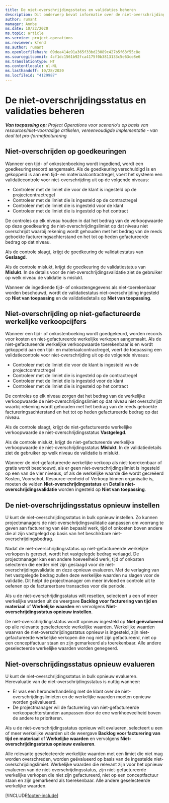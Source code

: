 ```yaml
---
title: De niet-overschrijdingsstatus en validaties beheren
description: Dit onderwerp bevat informatie over de niet-overschrijdingslimietcontroles die worden uitgevoerd in Project Operations.
author: rumant
manager: Annbe
ms.date: 10/22/2020
ms.topic: article
ms.service: project-operations
ms.reviewer: kfend
ms.author: rumant
ms.openlocfilehash: 09dea414e91a365f33bd23089c427b5f63f55c8e
ms.sourcegitcommit: 4cf1dc1561b92fca4175f0b3813133c5e63ce8e6
ms.translationtype: HT
ms.contentlocale: nl-NL
ms.lasthandoff: 10/28/2020
ms.locfileid: "4129987"
---
```

# <a name="manage-not-to-exceed-status-and-validations"></a>De niet-overschrijdingsstatus en validaties beheren 

_**Van toepassing op:** Project Operations voor scenario's op basis van resources/niet-voorradige artikelen, vereenvoudigde implementatie - van deal tot pro-formafacturering_

## <a name="not-to-exceed-on-approvals"></a>Niet-overschrijden op goedkeuringen

Wanneer een tijd- of onkostenboeking wordt ingediend, wordt een goedkeuringsrecord aangemaakt. Als de goedkeuring verschuldigd is en gekoppeld is aan een tijd- en materiaalcontractregel, voert het systeem een validatiecontrole voor niet-overschrijding uit op de volgende niveaus:

  - Controleer met de limiet die voor de klant is ingesteld op de projectcontractregel
  - Controleer met de limiet die is ingesteld op de contractregel
  - Controleer met de limiet die is ingesteld voor de klant
  - Controleer met de limiet die is ingesteld op het contract

De controles op elk niveau houden in dat het bedrag van de verkoopwaarde op deze goedkeuring de niet-overschrijdingslimiet op dat niveau niet overschrijdt waarbij rekening wordt gehouden met het bedrag van de reeds geboekte factureringsachterstand en het tot op heden gefactureerde bedrag op dat niveau.

Als de controle slaagt, krijgt de goedkeuring de validatiestatus van **Geslaagd**.

Als de controle mislukt, krijgt de goedkeuring de validatiestatus van **Mislukt**. In de details voor de niet-overschrijdingsvalidatie ziet de gebruiker op welk niveau de validatie is mislukt.

Wanneer de ingediende tijd- of onkostengegevens als niet-toerekenbaar worden beschouwd, wordt de validatiestatus niet-overschrijding ingesteld op **Niet van toepassing** en de validatiedetails op **Niet van toepassing**.

## <a name="not-to-exceed-on-unbilled-sales-actuals"></a>Niet-overschrijding op niet-gefactureerde werkelijke verkoopcijfers

Wanneer een tijd- of onkostenboeking wordt goedgekeurd, worden records voor kosten en niet-gefactureerde werkelijke verkopen aangemaakt. Als de niet-gefactureerde werkelijke verkoopwaarde toerekenbaar is en wordt gekoppeld aan een tijd- en materiaalcontractregel, voert de toepassing een validatiecontrole voor niet-overschrijding uit op de volgende niveaus:

  - Controleer met de limiet die voor de klant is ingesteld van de projectcontractregel
  - Controleer met de limiet die is ingesteld op de contractregel
  - Controleer met de limiet die is ingesteld voor de klant
  - Controleer met de limiet die is ingesteld op het contract

De controles op elk niveau zorgen dat het bedrag van de werkelijke verkoopwaarde de niet-overschrijdingslimiet op dat niveau niet overschrijdt waarbij rekening wordt gehouden met het bedrag van de reeds geboekte factureringsachterstand en het tot op heden gefactureerde bedrag op dat niveau.

Als de controle slaagt, krijgt de niet-gefactureerde werkelijke verkoopwaarde de niet-overschrijdingsstatus **Vastgelegd**.

Als de controle mislukt, krijgt de niet-gefactureerde werkelijke verkoopwaarde de niet-overschrijdingsstatus **Mislukt**. In de validatiedetails ziet de gebruiker op welk niveau de validatie is mislukt.

Wanneer de niet-gefactureerde werkelijke verkoop als niet-toerekenbaar of gratis wordt beschouwd, als er geen niet-overschrijdingslimiet is ingesteld op een van de vier niveaus, of als de werkelijke waarde die wordt gecreëerd Kosten, Voorschot, Resource-eenheid of Verkoop binnen organisatie is, moeten de velden **Niet-overschrijdingsstatus** en **Details niet-overschrijdingsvalidatie** worden ingesteld op **Niet van toepassing**.

## <a name="reset-the-not-to-exceed-status"></a>De niet-overschrijdingsstatus opnieuw instellen

U kunt de niet-overschrijdingsstatus in bulk opnieuw instellen. Zo kunnen projectmanagers de niet-overschrijdingsvalidatie aanpassen om voorrang te geven aan facturering van één bepaald werk, tijd of onkosten boven andere die al zijn vastgelegd op basis van het beschikbare niet-overschrijdingsbedrag.

Nadat de niet-overschrijdingsstatus op niet-gefactureerde werkelijke verkopen is gereset, wordt het vastgelegde bedrag verlaagd. De projectmanager kan een andere hoeveelheid werk, tijd of onkosten selecteren die eerder niet zijn geslaagd voor de niet-overschrijdingsvalidatie en deze opnieuw evalueren. Met de verlaging van het vastgelegde bedrag zullen deze werkelijke waarden nu slagen voor de validatie. Dit helpt de projectmanager om meer invloed en controle uit te oefenen op de factureerbare transacties voor die periode.

Als u de niet-overschrijdingsstatus wilt resetten, selecteert u een of meer werkelijke waarden uit de weergave **Backlog voor facturering van tijd en materiaal** of **Werkelijke waarden** en vervolgens **Niet-overschrijdingsstatus opnieuw instellen**.

De niet-overschrijdingsstatus wordt opnieuw ingesteld op **Niet geëvalueerd** op alle relevante geselecteerde werkelijke waarden. Werkelijke waarden waarvan de niet-overschrijdingsstatus opnieuw is ingesteld, zijn niet-gefactureerde werkelijke verkopen die nog niet zijn gefactureerd, niet op een conceptfactuur staan en zijn gemarkeerd als toerekenbaar. Alle andere geselecteerde werkelijke waarden worden genegeerd.

## <a name="reevaluate-not-to-exceed-status"></a>Niet-overschrijdingsstatus opnieuw evalueren

U kunt de niet-overschrijdingsstatus in bulk opnieuw evalueren. Herevaluatie van de niet-overschrijdingsstatus is nuttig wanneer:

  - Er was een heronderhandeling met de klant over de niet-overschrijdingslimieten en de werkelijke waarden moeten opnieuw worden geëvalueerd.
  - De projectmanager wil de facturering van niet-gefactureerde verkoopachterstanden aanpassen door de ene werkhoeveelheid boven de andere te prioriteren.

Als u de niet-overschrijdingsstatus opnieuw wilt evalueren, selecteert u een of meer werkelijke waarden uit de weergave **Backlog voor facturering van tijd en materiaal** of **Werkelijke waarden** en vervolgens **Niet-overschrijdingsstatus opnieuw evalueren**.

Alle relevante geselecteerde werkelijke waarden met een limiet die niet mag worden overschreden, worden geëvalueerd op basis van de ingestelde niet-overschrijdingslimiet. Werkelijke waarden die relevant zijn voor het opnieuw evalueren van de niet-overschrijdingsstatus, zijn niet-gefactureerde werkelijke verkopen die niet zijn gefactureerd, niet op een conceptfactuur staan en zijn gemarkeerd als toerekenbaar. Alle andere geselecteerde werkelijke waarden.


[!INCLUDE[footer-include](../../includes/footer-banner.md)]